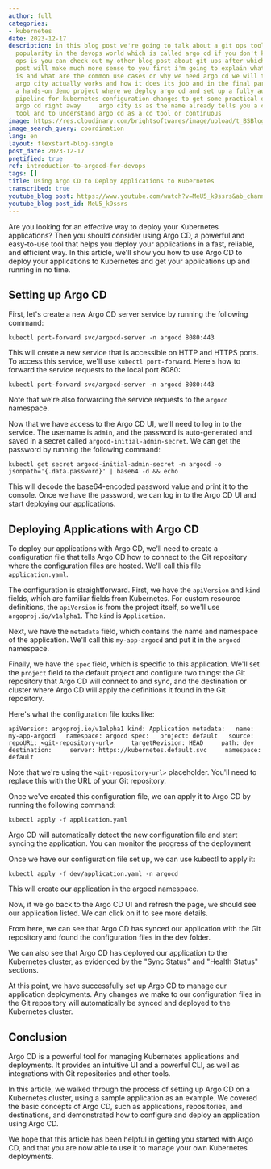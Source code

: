 ```yaml
---
author: full
categories:
- kubernetes
date: 2023-12-17
description: in this blog post we're going to talk about a git ops tool that is gaining
  popularity in the devops world which is called argo cd if you don't know what git
  ops is you can check out my other blog post about git ups after which this blog
  post will make much more sense to you first i'm going to explain what argo city
  is and what are the common use cases or why we need argo cd we will then see how
  argo city actually works and how it does its job and in the final part we will do
  a hands-on demo project where we deploy argo cd and set up a fully automated cd
  pipeline for kubernetes configuration changes to get some practical experience with
  argo cd right away     argo city is as the name already tells you a continuous delivery
  tool and to understand argo cd as a cd tool or continuous
image: https://res.cloudinary.com/brightsoftwares/image/upload/t_BSBlogImage/v1/brightsoftwares.com.blog/ecOqzrbJh1E
image_search_query: coordination
lang: en
layout: flexstart-blog-single
post_date: 2023-12-17
pretified: true
ref: introduction-to-argocd-for-devops
tags: []
title: Using Argo CD to Deploy Applications to Kubernetes
transcribed: true
youtube_blog post: https://www.youtube.com/watch?v=MeU5_k9ssrs&ab_channel=TechWorldwithNana
youtube_blog post_id: MeU5_k9ssrs
---
```


Are you looking for an effective way to deploy your Kubernetes applications? Then you should consider using Argo CD, a powerful and easy-to-use tool that helps you deploy your applications in a fast, reliable, and efficient way. In this article, we'll show you how to use Argo CD to deploy your applications to Kubernetes and get your applications up and running in no time.

## Setting up Argo CD

First, let's create a new Argo CD server service by running the following command:



`kubectl port-forward svc/argocd-server -n argocd 8080:443`

This will create a new service that is accessible on HTTP and HTTPS ports. To access this service, we'll use `kubectl port-forward`. Here's how to forward the service requests to the local port 8080:



`kubectl port-forward svc/argocd-server -n argocd 8080:443`

Note that we're also forwarding the service requests to the `argocd` namespace.

Now that we have access to the Argo CD UI, we'll need to log in to the service. The username is `admin`, and the password is auto-generated and saved in a secret called `argocd-initial-admin-secret`. We can get the password by running the following command:



`kubectl get secret argocd-initial-admin-secret -n argocd -o jsonpath='{.data.password}' | base64 -d && echo`

This will decode the base64-encoded password value and print it to the console. Once we have the password, we can log in to the Argo CD UI and start deploying our applications.

## Deploying Applications with Argo CD

To deploy our applications with Argo CD, we'll need to create a configuration file that tells Argo CD how to connect to the Git repository where the configuration files are hosted. We'll call this file `application.yaml`.

The configuration is straightforward. First, we have the `apiVersion` and `kind` fields, which are familiar fields from Kubernetes. For custom resource definitions, the `apiVersion` is from the project itself, so we'll use `argoproj.io/v1alpha1`. The `kind` is `Application`.

Next, we have the `metadata` field, which contains the name and namespace of the application. We'll call this `my-app-argocd` and put it in the `argocd` namespace.

Finally, we have the `spec` field, which is specific to this application. We'll set the `project` field to the default project and configure two things: the Git repository that Argo CD will connect to and sync, and the destination or cluster where Argo CD will apply the definitions it found in the Git repository.

Here's what the configuration file looks like:



`apiVersion: argoproj.io/v1alpha1 kind: Application metadata:   name: my-app-argocd   namespace: argocd spec:   project: default   source:     repoURL: <git-repository-url>     targetRevision: HEAD     path: dev   destination:     server: https://kubernetes.default.svc     namespace: default`

Note that we're using the `<git-repository-url>` placeholder. You'll need to replace this with the URL of your Git repository.

Once we've created this configuration file, we can apply it to Argo CD by running the following command:



`kubectl apply -f application.yaml`

Argo CD will automatically detect the new configuration file and start syncing the application. You can monitor the progress of the deployment

Once we have our configuration file set up, we can use kubectl to apply it:



`kubectl apply -f dev/application.yaml -n argocd`

This will create our application in the argocd namespace.

Now, if we go back to the Argo CD UI and refresh the page, we should see our application listed. We can click on it to see more details.

From here, we can see that Argo CD has synced our application with the Git repository and found the configuration files in the dev folder.

We can also see that Argo CD has deployed our application to the Kubernetes cluster, as evidenced by the "Sync Status" and "Health Status" sections.

At this point, we have successfully set up Argo CD to manage our application deployments. Any changes we make to our configuration files in the Git repository will automatically be synced and deployed to the Kubernetes cluster.

## Conclusion

Argo CD is a powerful tool for managing Kubernetes applications and deployments. It provides an intuitive UI and a powerful CLI, as well as integrations with Git repositories and other tools.

In this article, we walked through the process of setting up Argo CD on a Kubernetes cluster, using a sample application as an example. We covered the basic concepts of Argo CD, such as applications, repositories, and destinations, and demonstrated how to configure and deploy an application using Argo CD.

We hope that this article has been helpful in getting you started with Argo CD, and that you are now able to use it to manage your own Kubernetes deployments.